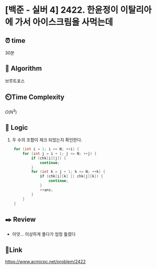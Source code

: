 # [백준 - 실버 4] 2422. 한윤정이 이탈리아에 가서 아이스크림을 사먹는데

## ⏰  **time**
30분

## :pushpin: **Algorithm**
브루트포스

## ⏲️**Time Complexity**
$O(N^3)$

## :round_pushpin: **Logic**
1. 두 수의 조합이 체크 되었는지 확인한다.
```cpp
    for (int i = 1; i <= N; ++i) {
        for (int j = i + 1; j <= N; ++j) {
            if (chk[i][j]) {
                continue;
            }
            for (int k = j + 1; k <= N; ++k) {
                if (chk[i][k] || chk[j][k]) {
                    continue;
                }
                ++ans;
            }
        }
    }
```

## :black_nib: **Review**
- 아앗... 이상하게 풀다가 엄청 틀렸다

## 📡**Link**
https://www.acmicpc.net/problem/2422
